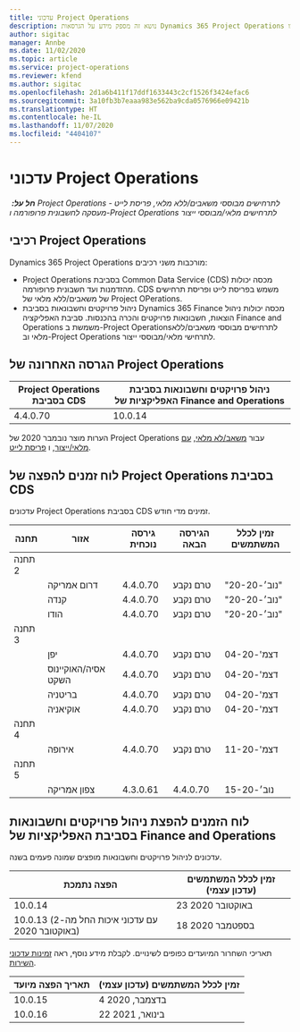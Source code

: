 ```yaml
---
title: עדכוני Project Operations
description: נושא זה מספק מידע על הגרסאות Dynamics 365 Project Operations שהופצו.
author: sigitac
manager: Annbe
ms.date: 11/02/2020
ms.topic: article
ms.service: project-operations
ms.reviewer: kfend
ms.author: sigitac
ms.openlocfilehash: 2d1a6b411f17ddf1633443c2cf1526f3424efac6
ms.sourcegitcommit: 3a10fb3b7eaaa983e562ba9cda0576966e09421b
ms.translationtype: HT
ms.contentlocale: he-IL
ms.lasthandoff: 11/07/2020
ms.locfileid: "4404107"
---
```

# <a name="project-operations-updates"></a>עדכוני Project Operations

_**חל על:** ‏ Project Operations לתרחישים מבוססי משאבים/ללא מלאי, פריסת לייט - מעסקה לחשבונית פרופורמה ו-Project Operations לתרחישים מלאי/מבוססי ייצור_

## <a name="project-operations-components"></a>רכיבי Project Operations

Dynamics 365 Project Operations מורכבות משני רכיבים:

- Project Operations בסביבת Common Data Service‏ (CDS) מכסה יכולות מהזדמנות ועד חשבונית פרופורמה. CDS משמש בפריסת לייט ופריסת תרחישים של משאבים/ללא מלאי של Project OPerations.
- ניהול פרויקטים וחשבונאות בסביבת Dynamics 365 Finance מכסה יכולות ניהול הוצאות, חשבונאות פרויקטים והכרה בהכנסות. סביבת האפליקציה‏ Finance and Operations ‏משמשת ב-Project Operations‏‏ לתרחישים מבוססי משאבים/ללא מלאי וב-Project Operations לתרחישי מלאי/מבוססי ייצור.

## <a name="project-operations-latest-version"></a>הגרסה האחרונה של Project Operations

| Project Operations בסביבת CDS | ניהול פרויקטים וחשבונאות בסביבת האפליקציות של Finance and Operations |
| --- | --- |
| 4.4.0.70 | 10.0.14 |

הערות מוצר נובמבר 2020 של Project Operations עבור [משאב/לא מלאי](whats-new-nov-2020-resource-based.md), [עם מלאי/ייצור](../prod-pma/whats-new/whats-new-nov-2020-production-based.md), ו [פריסת לייט](../pro/whats-new/whats-new-nov-2020-lite.md).

## <a name="release-schedule-for-project-operations-on-cds-environment"></a>לוח זמנים להפצה של Project Operations בסביבת CDS

עדכונים Project Operations בסביבת CDS זמינים מדי חודש. 

| תחנה   | אזור        | גירסה נוכחית | הגירסה הבאה | זמין לכלל המשתמשים |
|-----------|---------------|-----------------|--------------|---------------------|
| תחנה 2 |   &nbsp;      |    &nbsp;       | &nbsp;       |      &nbsp;         |
|   &nbsp;  | דרום אמריקה |  4.4.0.70       | טרם נקבע     | "20-נוב׳-20"           |
|    &nbsp; | קנדה        |  4.4.0.70       | טרם נקבע     | "20-נוב׳-20"           |
|   &nbsp;  | הודו         |  4.4.0.70       | טרם נקבע     | "20-נוב׳-20"           |
| תחנה 3  |      &nbsp;   |     &nbsp;      |     &nbsp;   |      &nbsp;         |
|   &nbsp;  | יפן         |  4.4.0.70       | טרם נקבע     | 04-דצמ'-20           |
|   &nbsp;  | אסיה/האוקיינוס השקט  |  4.4.0.70       | טרם נקבע     | 04-דצמ'-20           |
|   &nbsp;  | בריטניה |  4.4.0.70       | טרם נקבע     | 04-דצמ'-20           |
|   &nbsp;  | אוקיאניה       |  4.4.0.70       | טרם נקבע     | 04-דצמ'-20           |
| תחנה 4 |     &nbsp;    |     &nbsp;      |     &nbsp;   |      &nbsp;         |
|   &nbsp;  | אירופה        |  4.4.0.70       | טרם נקבע     | 11-דצמ'-20           |
| תחנה 5 |     &nbsp;    |     &nbsp;      |     &nbsp;   |      &nbsp;         |
|   &nbsp;  | צפון אמריקה | 4.3.0.61        | 4.4.0.70     | 15-נוב׳-20           |

## <a name="release-schedule-for-project-management-and-accounting-in-the-finance-and-operations-apps-environment"></a>לוח הזמנים להפצת ניהול פרויקטים וחשבונאות בסביבת האפליקציות של Finance and Operations

עדכונים לניהול פרויקטים וחשבונאות מופצים שמונה פעמים בשנה.

| הפצה נתמכת | זמין לכלל המשתמשים (עדכון עצמי) |
| --- | --- |
| 10.0.14 | 23 באוקטובר 2020 |
| 10.0.13 (עם עדכוני איכות החל מה-2 באוקטובר 2020) | 18 בספטמבר 2020 |

תאריכי השחרור המיועדים כפופים לשינויים. לקבלת מידע נוסף, ראה [זמינות עדכוני השירות](https://docs.microsoft.com/dynamics365/fin-ops-core/fin-ops/get-started/public-preview-releases?toc=/dynamics365/finance/toc.json).

| תאריך הפצה מיועד | זמין לכלל המשתמשים (עדכון עצמי) |
| --- | --- |
| 10.0.15 | 4 בדצמבר, 2020 |
| 10.0.16 | 22 בינואר, 2021 |

